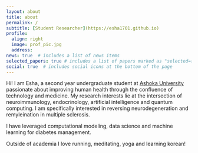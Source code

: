 ```yaml
---
layout: about
title: about
permalink: /
subtitle: [Student Researcher](https://esha1701.github.io)
profile:
  align: right
  image: prof_pic.jpg
  address: 
news: true  # includes a list of news items
selected_papers: true # includes a list of papers marked as "selected={true}"
social: true  # includes social icons at the bottom of the page
---
```


Hi! I am Esha, a second year undergraduate student at [Ashoka University](https://www.ashoka.edu.in) passionate about improving human health through the confluence of technology and medicine. My research interests lie at the intersection of neuroimmunology, endocrinology, artificial intelligence and quantum computing. I am specifically interested in reversing neurodegeneration and remyleination in multiple sclerosis.

I have leveraged computational modeling, data science and machine learning for diabetes management.


Outside of academia I love running, meditating, yoga and learning korean!


